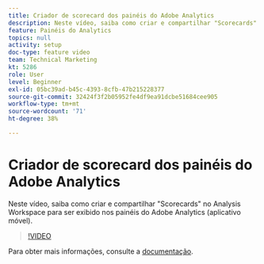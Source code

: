 ```yaml
---
title: Criador de scorecard dos painéis do Adobe Analytics
description: Neste vídeo, saiba como criar e compartilhar "Scorecards" no Analysis Workspace para ser exibido nos painéis do Adobe Analytics (aplicativo móvel).
feature: Painéis do Analytics
topics: null
activity: setup
doc-type: feature video
team: Technical Marketing
kt: 5286
role: User
level: Beginner
exl-id: 05bc39ad-b45c-4393-8cfb-47b215228377
source-git-commit: 32424f3f2b05952fe4df9ea91dcbe51684cee905
workflow-type: tm+mt
source-wordcount: '71'
ht-degree: 38%

---
```


# Criador de scorecard dos painéis do Adobe Analytics

Neste vídeo, saiba como criar e compartilhar &quot;Scorecards&quot; no Analysis Workspace para ser exibido nos painéis do Adobe Analytics (aplicativo móvel).

>[!VIDEO](https://video.tv.adobe.com/v/34544/?quality=12)

Para obter mais informações, consulte a [documentação](https://docs.adobe.com/help/pt-BR/analytics/analyze/mobapp/home.html).
